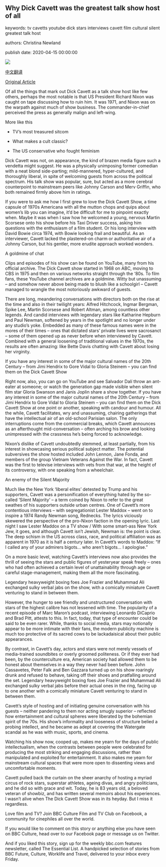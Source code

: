 ## Why Dick Cavett was the greatest talk show host of all

keywords: tv cavetts youtube dick stars interviews cavett film cultural silent greatest talk host

authors: Christina Newland

publish date: 2020-04-15 00:00:00

![](https://ichef.bbci.co.uk/wwfeatures/live/624_351/images/live/p0/89/lf/p089lf8x.jpg)

[中文翻译](Why%20Dick%20Cavett%20was%20the%20greatest%20talk%20show%20host%20of%20all_zh.md)

[Original Article](https://www.bbc.com/culture/story/20200415-why-dick-cavett-was-the-greatest-talk-show-host-of-all)

Of all the things that mark out Dick Cavett as a talk show host like few others, perhaps the most notable is that US President Richard Nixon was caught on tape discussing how to ruin him. It was 1971, and Nixon was on the warpath against much of show business. The commander-in-chief perceived the press as generally malign and left-wing.

More like this

- TV’s most treasured sitcom

- What makes a cult classic?

- The US conservative who fought feminism

Dick Cavett was not, on appearance, the kind of brazen media figure such a vendetta might suggest. He was a physically unimposing former comedian with a neat blond side-parting; mild-mannered, hyper-cultured, and thoroughly liberal, in spite of welcoming guests from across the political spectrum. His talk show was popular, sure, but acted as a more cerebral counterpoint to mainstream peers like Johnny Carson and Merv Griffin, who both remained firmly above him in ratings.

If you were to ask me how I first grew to love the Dick Cavett Show, a time capsule of 1970s Americana with all the mutton chops and quips about women’s lib you can imagine, it’d be difficult for me to pinpoint exactly when. Maybe it was when I saw how he welcomed a young, nervous Martin Scorsese onto his show before his Taxi Driver success, asking him questions with the enthusiasm of a film student. Or his long interview with David Bowie circa 1974, with Bowie looking frail and beautiful. As an interviewer, Cavett lacked the plastered-on charm or authoritative air of a Johnny Carson, but his gentler, more erudite approach worked wonders.

A goldmine of chat

Clips and episodes of his show can be found on YouTube, many from his official archive. The Dick Cavett show started in 1968 on ABC, moving to CBS in 1975 and then on various networks straight through the ‘80s. To film fans, these YouTube channel archives are a goldmine. Witty but unassuming – and somehow never above being made to blush like a schoolgirl – Cavett managed to wrangle the most notoriously awkward of guests.

There are long, meandering conversations with directors both on the rise at the time and also in their twilight years: Alfred Hitchcock, Ingmar Bergman, Spike Lee, Martin Scorsese and Robert Altman, among countless other legends. And candid interviews with legendary stars like Katharine Hepburn and Paul Newman, softened by years in the spotlight and no longer under any studio’s yoke. Embedded as many of these famous names were in the mores of their times – ones that dictated stars’ private lives were sacrosanct – some of them opened up as never before when interviewed by Cavett. Combined with a general loosening of traditional values in the 1970s, the results are often amazing: like Bette Davis chatting with Cavett about losing her virginity.

If you have any interest in some of the major cultural names of the 20th Century – from Jimi Hendrix to Gore Vidal to Gloria Steinem – you can find them on the Dick Cavett Show

Right now, also, you can go on YouTube and see Salvador Dalí throw an ant-eater at someone; or watch the generation gap made visible when silent film star Gloria Swanson and Janis Joplin share a show together. If you have any interest in some of the major cultural names of the 20th Century – from Jimi Hendrix to Gore Vidal to Gloria Steinem – you can find them on the Dick Cavett Show at one point or another, speaking with candour and humour. All the while, Cavett facilitates, wry and unassuming, chairing gatherings that have the intellectual air of an old-school Parisian salon. The only interruptions come from the commercial breaks, which Cavett announces as an afterthought mid-conversation – often arching his brow and looking unimpressed with the crassness he’s being forced to acknowledge.

Nixon’s dislike of Cavett undoubtedly stemmed, at least partially, from his interest in showcasing serious political subject matter. The potential subversives the show hosted included John Lennon, Jane Fonda, and members of the group Vietnam Veterans Against the War. In fact, Cavett was the first to televise interviews with vets from that war, at the height of its controversy, with one speaking from a wheelchair.

An enemy of the Silent Majority

Much like the New York ‘liberal elites’ detested by Trump and his supporters, Cavett was a personification of everything hated by the so-called ‘Silent Majority’ – a term coined by Nixon to refer to the great swathes of his supporters outside urban centres. One of Cavett’s more contentious interviews – with segregationist Lester Maddox – went on to inspire a 1974 Randy Newman song, Rednecks. The lyrics viciously skewered the perspective of the pro-Nixon faction in the opening lyric. Last night I saw Lester Maddox on a TV show / With some smart-ass New York Jew, it goes, and although Cavett isn’t Jewish, Newman is: the point is clear. The deep schism in the US across class, race, and political affiliation was as apparent in 1970 as it is half a century later. In Cavett’s words to Maddox: “If I called any of your admirers bigots... who aren’t bigots... I apologise.”

On a more basic level, watching Cavett’s interviews now also provides the thrill of seeing the stars and public figures of yesteryear speak freely – ones who had often achieved a certain level of unattainability through age or careful stage-management, making them all the more fascinating.

Legendary heavyweight boxing foes Joe Frazier and Muhammad Ali exchanged sulky verbal jabs on the show, with a comically miniature Cavett venturing to stand in between them.

However, the hunger to see friendly and unstructured conversation with stars of the highest calibre has not lessened with time. The popularity of a recent episode of Marc Maron’s podcast, interviewing Leonardo DiCaprio and Brad Pitt, attests to this. In fact, today, that type of encounter could be said to be even rarer. While, thanks to social media, stars may notionally appear to be more intimate with their fans, the modern publicity machine is much too protective of its sacred cows to be lackadaisical about their public appearances.

By contrast, in Cavett’s day, actors and stars were not merely vessels of media-trained soundbites or overly groomed politeness. Or if they ever had been, by the counterculture era, American society had allowed them to be honest about themselves in a way they never had been before. John Cassavetes, Peter Falk and Ben Gazzara turned up on his show roaringly drunk and refused to behave, taking off their shoes and pratfalling around the set. Legendary heavyweight boxing foes Joe Frazier and Muhammad Ali exchanged sulky verbal jabs before their actual ones in the ring, facing up to one another with a comically miniature Cavett venturing to stand in between them.

Cavett’s style of hosting and of initiating genuine conversation with his guests – neither pandering to them nor acting smugly superior – reflected how entertainment and cultural spheres were liberated by the bohemian spirit of the 70s. His show’s informality and looseness of structure belied a probing intellect, and he became as adept at covering the Watergate scandal as he was with music, sports, and cinema.

Watching his show now, cooped up, makes me yearn for the days of public intellectualism, when the contrasts between people were celebrated for producing the most striking and engaging discussions, rather than manipulated and exploited for entertainment. It also makes me yearn for mainstream cultural spaces that were more open to dissenting views and uncomfortable moments.

Cavett pulled back the curtain on the sheer anarchy of hosting a myriad circus of rock stars, superstar athletes, ageing divas, and angry politicians, and he did so with grace and wit. Today, he is 83 years old, a beloved veteran of showbiz, and has written several memoirs about his experiences. I wasn’t alive when The Dick Cavett Show was in its heyday. But I miss it regardless.

Love film and TV? Join BBC Culture Film and TV Club on Facebook, a community for cinephiles all over the world.

If you would like to comment on this story or anything else you have seen on BBC Culture, head over to our Facebook page or message us on Twitter.

And if you liked this story, sign up for the weekly bbc.com features newsletter, called The Essential List. A handpicked selection of stories from BBC Future, Culture, Worklife and Travel, delivered to your inbox every Friday.